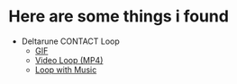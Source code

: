 # Here are some things i found

- Deltarune CONTACT Loop
  - [GIF](contact.gif)
  - [Video Loop (MP4)](contactloop.mp4)
  - [Loop with Music](https://youtu.be/YUdVtUrFiSI)
 
